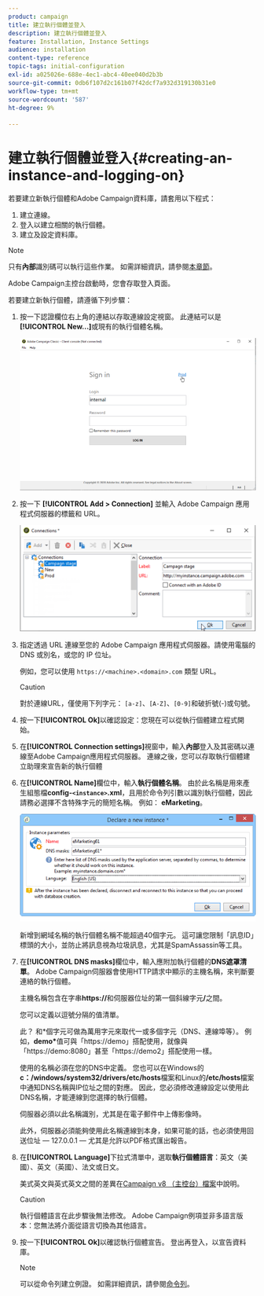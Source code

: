 ```yaml
---
product: campaign
title: 建立執行個體並登入
description: 建立執行個體並登入
feature: Installation, Instance Settings
audience: installation
content-type: reference
topic-tags: initial-configuration
exl-id: a025026e-688e-4ec1-abc4-40ee040d2b3b
source-git-commit: 0db6f107d2c161b07f42dcf7a932d319130b31e0
workflow-type: tm+mt
source-wordcount: '587'
ht-degree: 9%

---
```


# 建立執行個體並登入{#creating-an-instance-and-logging-on}



若要建立新執行個體和Adobe Campaign資料庫，請套用以下程式：

1. 建立連線。
1. 登入以建立相關的執行個體。
1. 建立及設定資料庫。

>[!NOTE]
>
>只有&#x200B;**內部**&#x200B;識別碼可以執行這些作業。 如需詳細資訊，請參閱[本章節](../../installation/using/configuring-campaign-server.md#internal-identifier)。

Adobe Campaign主控台啟動時，您會存取登入頁面。

若要建立新執行個體，請遵循下列步驟：

1. 按一下認證欄位右上角的連結以存取連線設定視窗。 此連結可以是&#x200B;**[!UICONTROL New...]**&#x200B;或現有的執行個體名稱。

   ![](assets/s_ncs_install_define_connection_01.png)

1. 按一下 **[!UICONTROL Add > Connection]** 並輸入 Adobe Campaign 應用程式伺服器的標籤和 URL。

   ![](assets/s_ncs_install_define_connection_02.png)

1. 指定透過 URL 連線至您的 Adobe Campaign 應用程式伺服器。請使用電腦的 DNS 或別名，或您的 IP 位址。

   例如，您可以使用 `https://<machine>.<domain>.com` 類型 URL。

   >[!CAUTION]
   >
   >對於連線URL，僅使用下列字元： `[a-z]`、`[A-Z]`、`[0-9]`和破折號(-)或句號。

1. 按一下&#x200B;**[!UICONTROL Ok]**&#x200B;以確認設定：您現在可以從執行個體建立程式開始。
1. 在&#x200B;**[!UICONTROL Connection settings]**&#x200B;視窗中，輸入&#x200B;**內部**&#x200B;登入及其密碼以連線至Adobe Campaign應用程式伺服器。 連線之後，您可以存取執行個體建立助理來宣告新的執行個體
1. 在&#x200B;**[!UICONTROL Name]**&#x200B;欄位中，輸入&#x200B;**執行個體名稱**。 由於此名稱是用來產生組態檔&#x200B;**config-`<instance>`.xml**，且用於命令列引數以識別執行個體，因此請務必選擇不含特殊字元的簡短名稱。 例如： **eMarketing**。

   ![](assets/s_ncs_install_create_instance.png)

   新增到網域名稱的執行個體名稱不能超過40個字元。 這可讓您限制「訊息ID」標頭的大小，並防止將訊息視為垃圾訊息，尤其是SpamAssassin等工具。

1. 在&#x200B;**[!UICONTROL DNS masks]**&#x200B;欄位中，輸入應附加執行個體的&#x200B;**DNS遮罩清單**。 Adobe Campaign伺服器會使用HTTP請求中顯示的主機名稱，來判斷要連絡的執行個體。

   主機名稱包含在字串&#x200B;**https://**&#x200B;和伺服器位址的第一個斜線字元&#x200B;**/**&#x200B;之間。

   您可以定義以逗號分隔的值清單。

   此？ 和&#42;個字元可做為萬用字元來取代一或多個字元（DNS、連線埠等）。 例如，**demo&#42;**&#x200B;值可與「https://demo」搭配使用，就像與「https://demo:8080」甚至「https://demo2」搭配使用一樣。

   使用的名稱必須在您的DNS中定義。 您也可以在Windows的&#x200B;**c：/windows/system32/drivers/etc/hosts**&#x200B;檔案和Linux的&#x200B;**/etc/hosts**&#x200B;檔案中通知DNS名稱與IP位址之間的對應。 因此，您必須修改連線設定以使用此DNS名稱，才能連線到您選擇的執行個體。

   伺服器必須以此名稱識別，尤其是在電子郵件中上傳影像時。

   此外，伺服器必須能夠使用此名稱連線到本身，如果可能的話，也必須使用回送位址 — 127.0.0.1 — 尤其是允許以PDF格式匯出報告。

1. 在&#x200B;**[!UICONTROL Language]**&#x200B;下拉式清單中，選取&#x200B;**執行個體語言**：英文（美國）、英文（英國）、法文或日文。

   美式英文與英式英文之間的差異在[Campaign v8 （主控台）檔案](.https://experienceleague.adobe.com/en/docs/campaign/campaign-v8/new/campaign-ui)中說明。

   >[!CAUTION]
   >
   >執行個體語言在此步驟後無法修改。 Adobe Campaign例項並非多語言版本：您無法將介面從語言切換為其他語言。

1. 按一下&#x200B;**[!UICONTROL Ok]**&#x200B;以確認執行個體宣告。 登出再登入，以宣告資料庫。

   >[!NOTE]
   >
   >可以從命令列建立例證。 如需詳細資訊，請參閱[命令列](../../installation/using/command-lines.md)。

